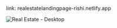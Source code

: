 link: realestatelandingpage-rishi.netlify.app


![Real Estate - Desktop](https://github.com/ssrishi/Full-stack-javascript/assets/110768656/292aea8d-25e4-47fc-98d3-ae87c881c132)
